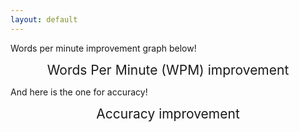 ```yaml
---
layout: default
---
```



Words per minute improvement graph below!


<figure class="wpm">
  <figcaption>Words Per Minute (WPM) improvement</figcaption>
</figure>

And here is the one for accuracy!

<figure class="accuracy">
  <figcaption>Accuracy improvement</figcaption>
</figure>

<style>
path { 
    stroke: #cb4b16;
    stroke-width: 2;
    fill: none;
}

.axis path,
.axis line {
    fill: none;
    stroke: grey;
    stroke-width: 1;
    shape-rendering: crispEdges;
}

.axis text, .axis-label {
  fill: #839496;
}

.legend {
    font-size: 16px;
    font-weight: bold;
    text-anchor: middle;
}

figcaption {
  text-align: center;
  font-size: 1.5em;
}

</style>
<script src="http://d3js.org/d3.v3.min.js" charset="utf-8"></script>
<script type="text/javascript">

//D3 design inspired by http://www.d3noob.org/2014/07/d3js-multi-line-graph-with-automatic.html

var parseDate = d3.time.format("%Y/%m/%e").parse;
var margin = {top: 30, right: 20, bottom: 70, left: 50},
    width = 600 - margin.left - margin.right,
    height = 300 - margin.top - margin.bottom;
// Set the ranges
var x = d3.time.scale().range([0, width]);
var y = d3.scale.linear().range([height, 0]);

// Define the axes
var xAxis = d3.svg.axis().scale(x)
    .orient("bottom").ticks(5).tickFormat(d3.time.format("%b %y"));

var yAxis = d3.svg.axis().scale(y)
    .orient("left").ticks(5);

function CreateWPMGraph() {
    // Define the line
  var wpmline = d3.svg.line() 
      .x(function(d) { return x(d.date); })
      .y(function(d) { return y(d.wpm); });
      
  var svg = CreateSVGCanvas("figure.wpm");

  // Get the data
  d3.csv("/assets/data/keyboardWPM.csv", function(error, data) {
      data.forEach(function(d) {
        d.date = parseDate(d.date);
        d.wpm = +d.wpm;
      });

      // Scale the range of the data
      x.domain(d3.extent(data, function(d) { return d.date; }));
      y.domain([0, d3.max(data, function(d) { return d.wpm; })]);

      SeparateDataByLayoutKey(svg, data, wpmline);

      CreateXAxis(svg);
      CreateYAxisWithLabel(svg, "words per minute (wpm)");
  });
}

function CreateAccuracyGraph() {

  // Define the line
  var accuracyline = d3.svg.line() 
      .x(function(d) { return x(d.date); })
      .y(function(d) { return y(d.accuracy); });
      
  var svg = CreateSVGCanvas("figure.accuracy");

  // Get the data
  d3.csv("/assets/data/keyboardAccuracy.csv", function(error, data) {
    data.forEach(function(d) {
      d.date = parseDate(d.date);
      d.accuracy = +d.accuracy;
    });

    // Scale the range of the data
    x.domain(d3.extent(data, function(d) { return d.date; }));
    y.domain([50, 100]);

    SeparateDataByLayoutKey(svg, data, accuracyline);

    CreateXAxis(svg);
    CreateYAxisWithLabel(svg, "accuracy");
  });
}

function CreateXAxis(svg) {
  svg.append("g")
      .attr("class", "x axis")
      .attr("transform", "translate(0," + height + ")")
      .call(xAxis);
}

function CreateYAxisWithLabel(svg, labelText) {
  // Add the Y Axis
  svg.append("g")
      .attr("class", "y axis")
      .call(yAxis);

  svg.append("text")
    .attr("class", "y axis-label")
    .attr("text-anchor", "middle")
    .attr("y", 6)
    .attr("dy", "-3em")
    .attr("dx", "-8em")
    .attr("transform", "rotate(-90)")
    .text(labelText);
}

function CreateSVGCanvas(elementToAppendToSelector) {
  return d3.select(elementToAppendToSelector)
        .append("svg")
            .attr("width", width + margin.left + margin.right)
            .attr("height", height + margin.top + margin.bottom)
        .append("g")
            .attr("transform", 
                  "translate(" + margin.left + "," + margin.top + ")")
}

function SeparateDataByLayoutKey(svg, data, lineFunction) {
  // Nest the entries by symbol
  var dataNest = d3.nest()
      .key(function(d) {return d.layout;})
      .entries(data);

  var color = d3.scale.category10();  // set the colour scale

  // Loop through each symbol / key
  dataNest.forEach(function(d) {
      svg.append("path")
          .attr("class", "line")
          .style("stroke", function() { // Add dynamically
              return d.color = color(d.key); })
          .attr("d", lineFunction(d.values));
  });

  legendSpace = width/dataNest.length; // spacing for legend

  // Loop through each symbol / key
  dataNest.forEach(function(d,i) {
      svg.append("path")
          .attr("class", "line")
          .style("stroke", function() { // Add the colours dynamically
              return d.color = color(d.key); })
          .attr("d", lineFunction(d.values));

      // Add the Legend
      svg.append("text")
          .attr("x", (legendSpace/2)+i*legendSpace) // spacing
          .attr("y", height + (margin.bottom/2)+ 5)
          .attr("class", "legend")    // style the legend
          .style("fill", function() { // dynamic colours
              return d.color = color(d.key); })
          .text(d.key);
  });
}

CreateWPMGraph();
CreateAccuracyGraph();

</script>